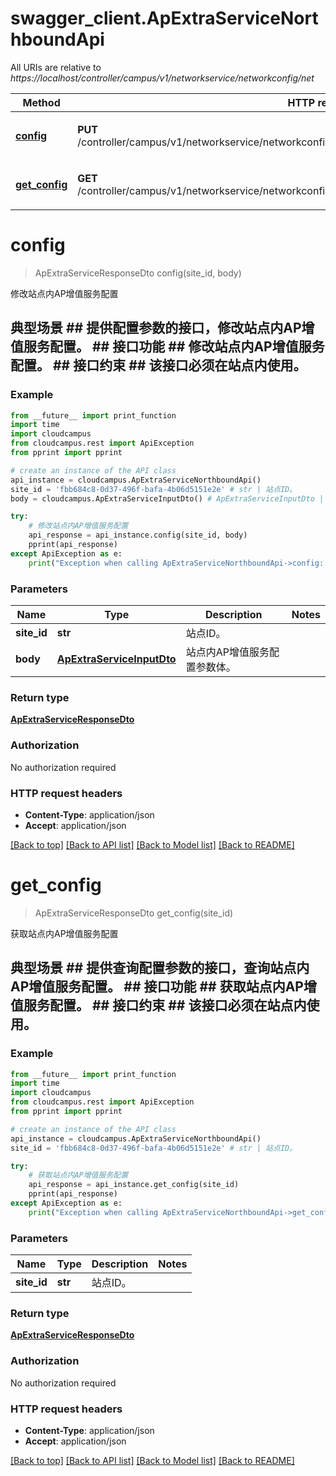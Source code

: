# swagger_client.ApExtraServiceNorthboundApi

All URIs are relative to *https://localhost/controller/campus/v1/networkservice/networkconfig/net*

Method | HTTP request | Description
------------- | ------------- | -------------
[**config**](ApExtraServiceNorthboundApi.md#config) | **PUT** /controller/campus/v1/networkservice/networkconfig/net/apextraservice/sites/{siteId}/apextraservices | 修改站点内AP增值服务配置
[**get_config**](ApExtraServiceNorthboundApi.md#get_config) | **GET** /controller/campus/v1/networkservice/networkconfig/net/apextraservice/sites/{siteId}/apextraservices | 获取站点内AP增值服务配置


# **config**
> ApExtraServiceResponseDto config(site_id, body)

修改站点内AP增值服务配置

## 典型场景 ##    提供配置参数的接口，修改站点内AP增值服务配置。 ## 接口功能 ##    修改站点内AP增值服务配置。 ## 接口约束 ##    该接口必须在站点内使用。 

### Example 
```python
from __future__ import print_function
import time
import cloudcampus
from cloudcampus.rest import ApiException
from pprint import pprint

# create an instance of the API class
api_instance = cloudcampus.ApExtraServiceNorthboundApi()
site_id = 'fbb684c8-0d37-496f-bafa-4b06d5151e2e' # str | 站点ID。
body = cloudcampus.ApExtraServiceInputDto() # ApExtraServiceInputDto | 站点内AP增值服务配置参数体。

try: 
    # 修改站点内AP增值服务配置
    api_response = api_instance.config(site_id, body)
    pprint(api_response)
except ApiException as e:
    print("Exception when calling ApExtraServiceNorthboundApi->config: %s\n" % e)
```

### Parameters

Name | Type | Description  | Notes
------------- | ------------- | ------------- | -------------
 **site_id** | **str**| 站点ID。 | 
 **body** | [**ApExtraServiceInputDto**](ApExtraServiceInputDto.md)| 站点内AP增值服务配置参数体。 | 

### Return type

[**ApExtraServiceResponseDto**](ApExtraServiceResponseDto.md)

### Authorization

No authorization required

### HTTP request headers

 - **Content-Type**: application/json
 - **Accept**: application/json

[[Back to top]](#) [[Back to API list]](../README.md#documentation-for-api-endpoints) [[Back to Model list]](../README.md#documentation-for-models) [[Back to README]](../README.md)

# **get_config**
> ApExtraServiceResponseDto get_config(site_id)

获取站点内AP增值服务配置

## 典型场景 ##    提供查询配置参数的接口，查询站点内AP增值服务配置。 ## 接口功能 ##    获取站点内AP增值服务配置。 ## 接口约束 ##    该接口必须在站点内使用。 

### Example 
```python
from __future__ import print_function
import time
import cloudcampus
from cloudcampus.rest import ApiException
from pprint import pprint

# create an instance of the API class
api_instance = cloudcampus.ApExtraServiceNorthboundApi()
site_id = 'fbb684c8-0d37-496f-bafa-4b06d5151e2e' # str | 站点ID。

try: 
    # 获取站点内AP增值服务配置
    api_response = api_instance.get_config(site_id)
    pprint(api_response)
except ApiException as e:
    print("Exception when calling ApExtraServiceNorthboundApi->get_config: %s\n" % e)
```

### Parameters

Name | Type | Description  | Notes
------------- | ------------- | ------------- | -------------
 **site_id** | **str**| 站点ID。 | 

### Return type

[**ApExtraServiceResponseDto**](ApExtraServiceResponseDto.md)

### Authorization

No authorization required

### HTTP request headers

 - **Content-Type**: application/json
 - **Accept**: application/json

[[Back to top]](#) [[Back to API list]](../README.md#documentation-for-api-endpoints) [[Back to Model list]](../README.md#documentation-for-models) [[Back to README]](../README.md)

